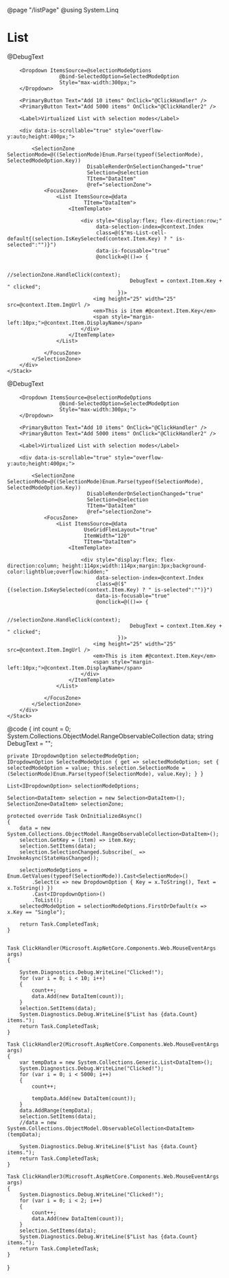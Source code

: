 ﻿@page "/listPage"
@using System.Linq 

<h1>List</h1>

<Demo Key="0" Header="Basic Vertical List with selection" MetadataPath="listPage">
    <Stack Style="height:500px;">
        <div style="height:20px;">
            @DebugText
        </div>

        <Dropdown ItemsSource=@selectionModeOptions
                     @bind-SelectedOption=SelectedModeOption
                     Style="max-width:300px;">
        </Dropdown>

        <PrimaryButton Text="Add 10 items" OnClick="@ClickHandler" />
        <PrimaryButton Text="Add 5000 items" OnClick="@ClickHandler2" />

        <Label>Virtualized List with selection modes</Label>

        <div data-is-scrollable="true" style="overflow-y:auto;height:400px;">

            <SelectionZone SelectionMode=@((SelectionMode)Enum.Parse(typeof(SelectionMode), SelectedModeOption.Key))
                              DisableRenderOnSelectionChanged="true"
                              Selection=@selection
                              TItem="DataItem"
                              @ref="selectionZone">
                <FocusZone>
                    <List ItemsSource=@data
                             TItem="DataItem">
                        <ItemTemplate>

                            <div style="display:flex; flex-direction:row;"
                                 data-selection-index=@context.Index
                                 class=@($"ms-List-cell-default{(selection.IsKeySelected(context.Item.Key) ? " is-selected":"")}")
                                 data-is-focusable="true"
                                 @onclick=@(()=> {

                                            //selectionZone.HandleClick(context);
                                            DebugText = context.Item.Key + " clicked";
                                        })>
                                <img height="25" width="25" src=@context.Item.ImgUrl />
                                <em>This is item #@context.Item.Key</em>
                                <span style="margin-left:10px;">@context.Item.DisplayName</span>
                            </div>
                        </ItemTemplate>
                    </List>

                </FocusZone>
            </SelectionZone>
        </div>
    </Stack>
</Demo>

<Demo Key="1" Header="Basic Grid List with selection" MetadataPath="listPage">
    <Stack Style="height:500px;">
        <div style="height:20px;">
            @DebugText
        </div>

        <Dropdown ItemsSource=@selectionModeOptions
                     @bind-SelectedOption=SelectedModeOption
                     Style="max-width:300px;">
        </Dropdown>

        <PrimaryButton Text="Add 10 items" OnClick="@ClickHandler" />
        <PrimaryButton Text="Add 5000 items" OnClick="@ClickHandler2" />

        <Label>Virtualized List with selection modes</Label>

        <div data-is-scrollable="true" style="overflow-y:auto;height:400px;">

            <SelectionZone SelectionMode=@((SelectionMode)Enum.Parse(typeof(SelectionMode), SelectedModeOption.Key))
                              DisableRenderOnSelectionChanged="true"
                              Selection=@selection
                              TItem="DataItem"
                              @ref="selectionZone">
                <FocusZone>
                    <List ItemsSource=@data
                             UseGridFlexLayout="true"
                             ItemWidth="120"
                             TItem="DataItem">
                        <ItemTemplate>

                            <div style="display:flex; flex-direction:column; height:114px;width:114px;margin:3px;background-color:lightblue;overflow:hidden;"
                                 data-selection-index=@context.Index
                                 class=@($"{(selection.IsKeySelected(context.Item.Key) ? " is-selected":"")}")
                                 data-is-focusable="true"
                                 @onclick=@(()=> {

                                            //selectionZone.HandleClick(context);
                                            DebugText = context.Item.Key + " clicked";
                                        })>
                                <img height="25" width="25" src=@context.Item.ImgUrl />
                                <em>This is item #@context.Item.Key</em>
                                <span style="margin-left:10px;">@context.Item.DisplayName</span>
                            </div>
                        </ItemTemplate>
                    </List>

                </FocusZone>
            </SelectionZone>
        </div>
    </Stack>
</Demo>

@code {
    int count = 0;
    System.Collections.ObjectModel.RangeObservableCollection<DataItem> data;
    string DebugText = "";

    private IDropdownOption selectedModeOption;
    IDropdownOption SelectedModeOption { get => selectedModeOption; set { selectedModeOption = value; this.selection.SelectionMode = (SelectionMode)Enum.Parse(typeof(SelectionMode), value.Key); } }

    List<IDropdownOption> selectionModeOptions;

    Selection<DataItem> selection = new Selection<DataItem>();
    SelectionZone<DataItem> selectionZone;

    protected override Task OnInitializedAsync()
    {
        data = new System.Collections.ObjectModel.RangeObservableCollection<DataItem>();
        selection.GetKey = (item) => item.Key;
        selection.SetItems(data);
        selection.SelectionChanged.Subscribe(_ => InvokeAsync(StateHasChanged));

        selectionModeOptions = Enum.GetValues(typeof(SelectionMode)).Cast<SelectionMode>()
            .Select(x => new DropdownOption { Key = x.ToString(), Text = x.ToString() })
            .Cast<IDropdownOption>()
            .ToList();
        selectedModeOption = selectionModeOptions.FirstOrDefault(x => x.Key == "Single");

        return Task.CompletedTask;
    }


    Task ClickHandler(Microsoft.AspNetCore.Components.Web.MouseEventArgs args)
    {
        
        System.Diagnostics.Debug.WriteLine("Clicked!");
        for (var i = 0; i < 10; i++)
        {
            count++;
            data.Add(new DataItem(count));
        }
        selection.SetItems(data);
        System.Diagnostics.Debug.WriteLine($"List has {data.Count} items.");
        return Task.CompletedTask;
    }

    Task ClickHandler2(Microsoft.AspNetCore.Components.Web.MouseEventArgs args)
    {
        var tempData = new System.Collections.Generic.List<DataItem>();
        System.Diagnostics.Debug.WriteLine("Clicked!");
        for (var i = 0; i < 5000; i++)
        {
            count++;

            tempData.Add(new DataItem(count));
        }
        data.AddRange(tempData);
        selection.SetItems(data);
        //data = new System.Collections.ObjectModel.ObservableCollection<DataItem>(tempData);

        System.Diagnostics.Debug.WriteLine($"List has {data.Count} items.");
        return Task.CompletedTask;
    }

    Task ClickHandler3(Microsoft.AspNetCore.Components.Web.MouseEventArgs args)
    {
        System.Diagnostics.Debug.WriteLine("Clicked!");
        for (var i = 0; i < 2; i++)
        {
            count++;
            data.Add(new DataItem(count));
        }
        selection.SetItems(data);
        System.Diagnostics.Debug.WriteLine($"List has {data.Count} items.");
        return Task.CompletedTask;
    }



}
